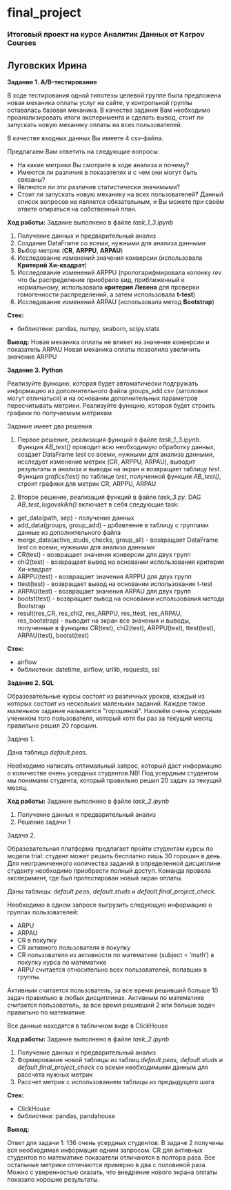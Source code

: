 # final_project
### Итоговый проект на курсе Аналитик Данных от Karpov Courses

## Луговских Ирина


**Задание 1. A/B–тестирование**

В ходе тестирования одной гипотезы целевой группе была предложена новая механика оплаты услуг на сайте, у контрольной группы оставалась базовая механика. В качестве задания Вам необходимо проанализировать итоги эксперимента и сделать вывод, стоит ли запускать новую механику оплаты на всех пользователей.

В качестве входных данных Вы имеете 4 csv-файла.

Предлагаем Вам ответить на следующие вопросы:

 - На какие метрики Вы смотрите в ходе анализа и почему?
 - Имеются ли различия в показателях и с чем они могут быть связаны?
 - Являются ли эти различия статистически значимыми?
 - Стоит ли запускать новую механику на всех пользователей?
Данный список вопросов не является обязательным, и Вы можете при своём ответе опираться на собственный план.

**Ход работы:**
Задание выполнено в файле *task_1_3.ipynb*
1. Получение данных и предварительный анализ
2. Создание DataFrame со всеми, нужными для анализа данными
3. Выбор метрик (**CR**, **ARPPU**, **ARPAU**)
4. Исследование изменений значения конверсии (использовала **Критерий Хи-квадрат**)
5. Исследование изменений ARPPU (прологарифмировала колонку *rev* что бы распределение приобрело вид, приближенный к нормальному, использовала **критерия Левена** для проверки гомогенности распределений, а затем использовала **t-test**)
6. Исследование изменений ARPAU (использовала метод **Bootstrap**)


**Стек:**
 - библиотеки: pandas, numpy, seaborn, scipy.stats

**Вывод:**
Новая механика оплаты не влияет на значение конверсии и показатель ARPAU
Новая механика оплаты позволила увеличить значение ARPPU


**Задание 3. Python**

Реализуйте функцию, которая будет автоматически подгружать информацию из дополнительного файла groups_add.csv (заголовки могут отличаться) и на основании дополнительных параметров пересчитывать метрики.
Реализуйте функцию, которая будет строить графики по получаемым метрикам

Задание имеет два решения

1. Первое решение, реализация функций в файле *task_1_3.ipynb*. 
Функция *AB_test()* проводит всю необходимую обработку данных, создает DataFrame *test* со всеми, нужными для анализа данными, исследует изменение метрик (CR, ARPPU, ARPAU), выводит результаты и анализа и выводы на экран и возвращает таблицу *test*.
Функция *grafics(test)* по таблице *test*, полученной функции *AB_test()*, строит графики для метрик CR, ARPPU, ARPAU

2. Второе решение, реализация функций в файле *task_3.py*. 
DAG *AB_test_lugovskikh()* включает в себя следующие task:
 - get_data(path, sep) - получение данных
 - add_data(groups, group_add) - добавление в таблицу с группами данные из дополнительного файла
 - merge_data(active_studs, checks, group_all) - возвращает DataFrame *test* со всеми, нужными для анализа данными 
 - CR(test) - возвращает значения конверсии для двух групп
 - chi2(test) - возвращает вывод на основании использования критерия Хи-квадрат
 - ARPPU(test) - возвращает значения ARPPU для двух групп
 - ttest(test) - возвращает вывод на основании использования t-test
 - ARPAU(test) - возвращает значения ARPAU для двух групп
 - bootst(test) - возвращает вывод на основании использования метода Bootstrap
 - result(res_CR, res_chi2, res_ARPPU, res_ttest, res_ARPAU, res_bootstrap) - выводит на экран все значения и выводы, полученные в функциях CR(test), chi2(test), ARPPU(test), ttest(test), ARPAU(test), bootst(test)

**Стек:**
- airflow
- библиотеки: datetime, airflow, urllib, requests, ssl


**Задание 2. SQL**

Образовательные курсы состоят из различных уроков, каждый из которых состоит из нескольких маленьких заданий. Каждое такое маленькое задание называется "горошиной". Назовём очень усердным учеником того пользователя, который хотя бы раз за текущий месяц правильно решил 20 горошин.

Задача 1.

Дана таблица *default.peas*.

Необходимо написать оптимальный запрос, который даст информацию о количестве очень усердных студентов.NB! Под усердным студентом мы понимаем студента, который правильно решил 20 задач за текущий месяц.

**Ход работы:**
Задание выполнено в файле *task_2.ipynb*
1. Получение данных и предварительный анализ
2. Решение задачи 1

Задача 2.

Образовательная платформа предлагает пройти студентам курсы по модели trial: студент может решить бесплатно лишь 30 горошин в день. Для неограниченного количества заданий в определенной дисциплине студенту необходимо приобрести полный доступ. Команда провела эксперимент, где был протестирован новый экран оплаты.

Даны таблицы: *default.peas*, *default.studs* и *default.final_project_check*.

Необходимо в одном запросе выгрузить следующую информацию о группах пользователей:

 - ARPU 
 - ARPAU 
 - CR в покупку 
 - СR активного пользователя в покупку 
 - CR пользователя из активности по математике (subject = ’math’) в покупку курса по математике
 - ARPU считается относительно всех пользователей, попавших в группы.

Активным считается пользователь, за все время решивший больше 10 задач правильно в любых дисциплинах.
Активным по математике считается пользователь, за все время решивший 2 или больше задач правильно по математике.

Все данные находятся в табличном виде в ClickHouse

**Ход работы:**
Задание выполнено в файле *task_2.ipynb*
1. Получение данных и предварительный анализ
2. Формирование новой таблицы из таблиц *default.peas, default.studs и default.final_project_check* со всеми необходимыми данным для рассчета нужных метрик
3. Рассчет метрик с использованием таблицы из предыдущего шага

**Стек:**
- ClickHouse
- библиотеки: pandas, pandahouse

**Вывод:**

Ответ для задачи 1: 136 очень усердных студентов.
В задаче 2 получены вся необходимая информация одним запросом.
CR для активных студентов по математике показатели отличаются в полтора раза.
Все остальные метрики отличаются примерно в два с половиной раза.
Можно с уверенностью сказать, что внедрение нового экрана оплаты показало хорошие результаты.
